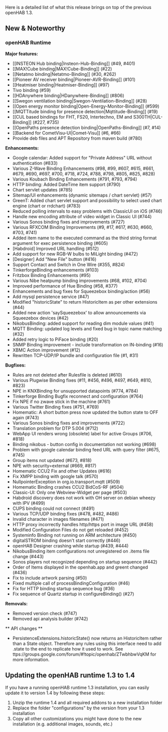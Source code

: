 Here is a detailed list of what this release brings on top of the previous openHAB 1.3.

## New & Noteworthy

### openHAB Runtime

**Major features:**
* [[INSTEON Hub binding|Insteon-Hub-Binding]] (#49, #401)
* [[MAX!Cube binding|MAX!Cube-Binding]] (#22)
* [[Netatmo binding|Netatmo-Binding]] (#30, #262)
* [[Pioneer AV receiver binding|Pioneer-AVR-Binding]] (#101)
* [[Heatmiser binding|Heatmiser-Binding]] (#97)
* Tivo binding (#59)
* [[HDAnywhere binding|HDanywhere-Binding]] (#806)
* [[Swegon ventilation binding|Swegon-Ventilation-Binding]] (#28)
* [[Open energy monitor binding|Open-Energy-Monitor-Binding]] (#599)
* [[MQTTitude binding for presence detection|Mqttitude-Binding]] (#19)
* [[CUL based bindings for FHT, FS20, Intertechno, EM and S300TH|CUL-Binding]] (#227, #735)
* [[OpenPaths presence detection binding|OpenPaths-Binding]] (#7, #14)
* [[Backend for CometVisu-UI|Comet-Visu]] (#6, #66)
* Provide deb files and APT Repository from maven build (#780)

**Enhancements:**
* Google calendar: Added support for "Private Address" URL without authentication (#833)
* Various Z-Wave Binding Enhancements (#98, #99, #607, #615, #661, #679, #690, #697, #700, #718, #724, #788, #798, #805, #825, #828)
* Various Koubach Binding Enhancements (#791, #793, #794)
* HTTP binding: Added DateTime item support (#790)
* Chart servlet updates (#785)
* Sitemap/UI enhancements (dynamic sitemaps / chart servlet) (#57)
* GreenT: Added chart servlet support and possibility to select used chart engine (chart or rrdchart) (#783)
* Reduced polling intervals to easy problems with ClassicUI on iOS (#746)
* Handle new encoding attribute of video widget in Classic UI (#744)
* Various Sonos binding fixes and improvements (#727)
* Various RFXCOM Binding Improvements (#9, #17, #617, #630, #660, #703, #741)
* Added item name to the executed command as the third string format argument for exec persistence binding (#605)
* [Habdroid] Improved URL handling (#512)
* Add support for new RGB-W bulbs to MiLight binding (#472)
* [Designer] Add "New File" button (#416)
* Support Contact and Switch in One Wire (#355, #824)
* TinkerforgeBinding enhancements (#103)
* Fritzbox Binding Enhancements (#95)
* Various Nibe heatpump binding improvements (#68, #102, #704)
* Improved performance of Hue Binding (#58, #377)
* Enhancements and bug fixes for Squeezebox binding/action (#56)
* Add mysql persistence service (#47)
* Modified "historicState" to return HistoricItem as per other extensions (#44)
* Added new action 'saySqueezebox' to allow announcements via Squeezebox devices (#42)
* NikobusBinding: added support for reading dim module values (#41)
* MQTT Binding: updated log levels and fixed bug in topic name matching (#32)
* Added retry logic to PiFace binding (#20)
* SNMP Binding improvement - include transformation on IN-binding (#16)
* XBMC Action improvement (#12)
* Rewritten TCP-UDP/IP bundle and configuration file (#1, #31)

**Bugfixes:**
* Rules are not deleted after Rulesfile is deleted (#610)
* Various Plugwise Binding fixes (#11, #456, #496, #497, #649, #810, #823)
* NPE in KNXBinding for unsupported datapoints (#774, #784)
* Tinkerforge Binding Bugfix reconnect and configuration (#764)
* Fix NPE if no zwave stick in the machine (#761)
* Various Twitter Binding fixes (#751, #769)
* Homematic: A short button press now updated the button state to OFF again (#743)
* Various Sonos binding fixes and improvements (#722)
* Translation problem for DTP 5.004 (#712)
* WebApp UI renders wrong (obsolete) label for active Groups (#706, #818)
* Binding nikobus - button config in documentation not working (#698)
* Problem with google calendar binding feed URL with query filter (#675, #745)
* Group items not updated (#673, #818)
* NPE with security=external (#669, #817)
* Homematic CCU2 Fix and other Updates (#616)
* Fix XMPP binding with google talk (#570)
* NullpointerException in org.io.transport.mqtt (#509)
* Homematic Binding crashes CCU2 BidCoS-RF (#504)
* Classic-UI: Only one Webview-Widget per page (#503)
* Habdroid discovery does not work with OH server on debian wheezy with IPV (#499)
* CUPS binding could not connect (#491)
* Various TCP/UDP binding fixes (#478, #482, #486)
* Invalid character in images filenames (#471)
* HTTP proxy incorrectly handles http/https port in image URL (#458)
* Modified Configuration Files do not get reloaded (#452)
* Systeminfo Binding not running on ARM architecture (#450)
* digitalSTROM binding doesn't start correctly (#446)
* openHAB Designer crashing while startup (#439, #444)
* NikobusBinding item configurations not unregistered on .items file change (#443)
* Sonos players not recognized depending on startup sequence (#442)
* Order of Items displayed in the openhab.app and greent changed (#436)
* Fix to include artwork parsing (#50)
* Fixed multiple call of processBindingConfiguration (#46)
* Fix for HTTP binding startup sequence bug (#36)
* Fix sequence of Quartz startup in configureBinding() (#27)

**Removals:**
* Removed version check (#747)
* Removed api analysis builder (#742)

** API changes **
* PersistenceExtensions.historicState() now returns an HistoricItem rather than a State object. Therefore any rules using this interface need to add .state to the end to replicate how it used to work. See ttps://groups.google.com/forum/#!topic/openhab/ZTwbhbwVqKM for more information.


## Updating the openHAB runtime 1.3 to 1.4

If you have a running openHAB runtime 1.3 installation, you can easily update it to version 1.4 by following these steps:
 1. Unzip the runtime 1.4 and all required addons to a new installation folder
 1. Replace the folder "configurations" by the version from your 1.3 installation
 1. Copy all other customizations you might have done to the new installation (e.g. additional images, sounds, etc.)